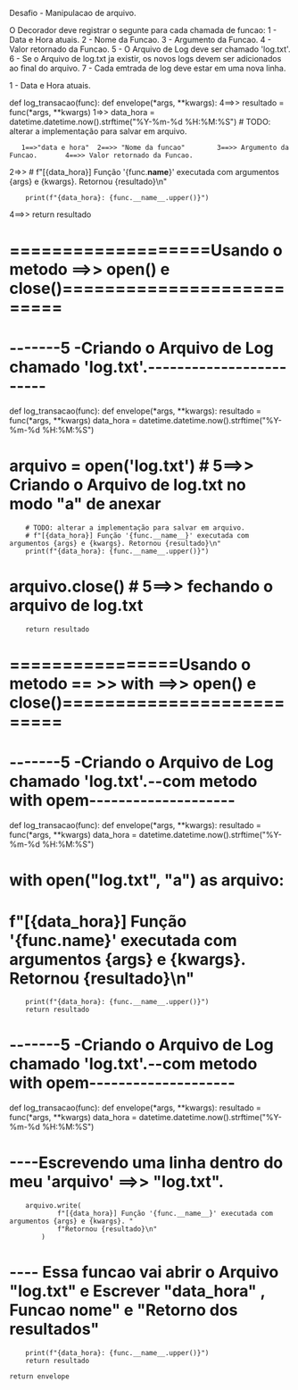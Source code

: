 

Desafio - Manipulacao de arquivo.

O Decorador deve registrar o segunte para cada chamada de funcao:
1 - Data e Hora atuais.
2 - Nome da Funcao.
3 - Argumento da Funcao.
4 - Valor retornado da Funcao.
5 - O Arquivo de Log deve ser chamado 'log.txt'.
6 - Se o Arquivo de log.txt ja existir, os novos logs devem ser adicionados ao final do arquivo.
7 - Cada emtrada de log deve estar em uma nova linha.


1 - Data e Hora atuais.

   def log_transacao(func):
    def envelope(*args, **kwargs):
4==>>   resultado = func(*args, **kwargs)
1=>>    data_hora = datetime.datetime.now().strftime("%Y-%m-%d %H:%M:%S")
        # TODO: alterar a implementação para salvar em arquivo.

       1==>"data e hora"  2==>> "Nome da funcao"        3==>> Argumento da Funcao.       4==>> Valor retornado da Funcao.
2=>>    # f"[{data_hora}] Função '{func.__name__}' executada com argumentos {args} e {kwargs}. Retornou {resultado}\n"

        print(f"{data_hora}: {func.__name__.upper()}")
4==>>        return resultado

# ===================Usando o metodo ==>> open() e close()==========================

# -------5 -Criando o Arquivo de Log chamado 'log.txt'.------------------------
def log_transacao(func):
    def envelope(*args, **kwargs):
        resultado = func(*args, **kwargs)
        data_hora = datetime.datetime.now().strftime("%Y-%m-%d %H:%M:%S")

#        arquivo = open('log.txt') # 5==>> Criando o Arquivo de log.txt no modo "a" de anexar 

        # TODO: alterar a implementação para salvar em arquivo.
        # f"[{data_hora}] Função '{func.__name__}' executada com argumentos {args} e {kwargs}. Retornou {resultado}\n"
        print(f"{data_hora}: {func.__name__.upper()}")

#       arquivo.close()  # 5==>> fechando o arquivo de log.txt

        return resultado

# ================Usando o metodo == >> with ==>> open() e close()==========================

# -------5 -Criando o Arquivo de Log chamado 'log.txt'.--com metodo with opem--------------------
def log_transacao(func):
    def envelope(*args, **kwargs):
        resultado = func(*args, **kwargs)
        data_hora = datetime.datetime.now().strftime("%Y-%m-%d %H:%M:%S")

#        with open("log.txt", "a") as arquivo:
#           f"[{data_hora}] Função '{func.__name__}' executada com argumentos {args} e {kwargs}. Retornou {resultado}\n"


        print(f"{data_hora}: {func.__name__.upper()}")
        return resultado

# -------5 -Criando o Arquivo de Log chamado 'log.txt'.--com metodo with opem--------------------
def log_transacao(func):
    def envelope(*args, **kwargs):
        resultado = func(*args, **kwargs)
        data_hora = datetime.datetime.now().strftime("%Y-%m-%d %H:%M:%S")
# ----Escrevendo uma linha dentro do meu 'arquivo' ==>> "log.txt".
        arquivo.write(
                f"[{data_hora}] Função '{func.__name__}' executada com argumentos {args} e {kwargs}. "
                f"Retornou {resultado}\n"
            )
# ---- Essa funcao vai abrir o Arquivo "log.txt" e Escrever "data_hora" , Funcao nome" e "Retorno dos resultados"

        print(f"{data_hora}: {func.__name__.upper()}")
        return resultado

    return envelope
